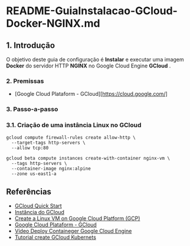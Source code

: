 # README-GuiaInstalacao-GCloud-Docker-NGINX.md


## 1. Introdução

O objetivo deste guia de configuração é **Instalar** e executar uma imagem **Docker** do servidor HTTP **NGINX** no Google Cloud Engine **GCloud** . 


### 2. Premissas

* [Google Cloud Plataform - GCloud][https://cloud.google.com/]


### 3. Passo-a-passo

### 3.1. Criação de uma instância Linux no GCloud

```cloudshell
gcloud compute firewall-rules create allow-http \
  --target-tags http-servers \
  --allow tcp:80

gcloud beta compute instances create-with-container nginx-vm \
  --tags http-servers \
  --container-image nginx:alpine
  --zone us-east1-a
```

## Referências ##

* [GCloud Quick Start](https://cloud.google.com/compute/docs/quickstart-linux)
* [Instância do GCloud](https://cloud.google.com/compute/docs/instances/?hl=pt-br)
* [Create a Linux VM on Google Cloud Platform (GCP)](https://www.youtube.com/watch?v=2d5LzJNj46w)
* [Google Cloud Plataform - GCloud](https://cloud.google.com/)
* [Vídeo Deploy Containeger Google Cloud Engine](https://www.youtube.com/watch?v=wKiW1nufh1k)
* [Tutorial create GCloud Kubernets](https://cloud.google.com/kubernetes-engine/docs/tutorials/hello-app)
